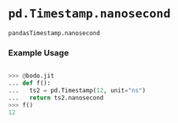 # `pd.Timestamp.nanosecond`


`pandasTimestamp.nanosecond`

### Example Usage

```py

>>> @bodo.jit
... def f():
...   ts2 = pd.Timestamp(12, unit="ns")
...   return ts2.nanosecond
>>> f()
12
```


